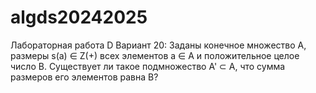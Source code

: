 # algds20242025
Лабораторная работа D
Вариант 20:
Заданы конечное множество A, размеры s(a) ∈ Z(+) всех элементов a ∈ A и
положительное целое число B. Существует ли такое подмножество A' ⊂ A, что сумма
размеров его элементов равна B?
